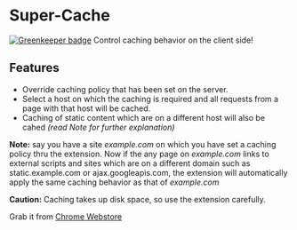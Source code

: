 # Super-Cache

[![Greenkeeper badge](https://badges.greenkeeper.io/tusharmath/Super-Cache.svg)](https://greenkeeper.io/)
Control caching behavior on the client side!

## Features

 * Override caching policy that has been set on the server.
 * Select a host on which the caching is required and all requests from a page with that host will be cached.
 * Caching of static content which are on a different host will also be cahed _(read Note for further explanation)_
 

**Note:** say you have a site _example.com_ on which you have set a caching policy thru the extension.
Now if the any page on _example.com_ links to external scripts and sites which are on a different domain such as static.example.com or ajax.googleapis.com, the extension will automatically apply the same caching behavior as that of _example.com_

**Caution:** Caching takes up disk space, so use the extension carefully.

Grab it from [Chrome Webstore](https://chrome.google.com/webstore/detail/super-cache/fglobbnbihckpkodmeefhagijjcjnbeh)
